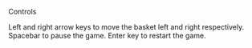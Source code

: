 Controls

Left and right arrow keys to move the basket left and right respectively.
Spacebar to pause the game.
Enter key to restart the game.
